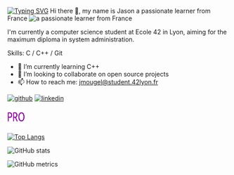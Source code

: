 [![Typing SVG](https://readme-typing-svg.demolab.com/?lines=Welcome+to+my+profile)](https://git.io/typing-svg)
Hi there 👋, my name is Jason </h1>
a passionate learner from France </h2>
![a passionate learner from France](https://cdn.pfps.gg/banners/1648-goku-aesthetic.gif)

I'm currently a computer science student at Ecole 42 in Lyon, aiming for the maximum diploma in system administration.

Skills: C / C++ / Git

- 🌱 I’m currently learning C++ 
- 👯 I’m looking to collaborate on open source projects 
- 📫 How to reach me: jmougel@student.42lyon.fr 


[<img src='https://cdn.jsdelivr.net/npm/simple-icons@3.0.1/icons/github.svg' alt='github' height='40'>](https://github.com/https://github.com/jasonmgl/)  [<img src='https://cdn.jsdelivr.net/npm/simple-icons@3.0.1/icons/linkedin.svg' alt='linkedin' height='40'>](https://www.linkedin.com/in/https://www.linkedin.com/in/jason-m-19ab68285//)  

<a href='https://github.com/pricing'><img src='https://raw.githubusercontent.com/acervenky/animated-github-badges/master/assets/pro.gif' width='40' height='40'></a> 

[![Top Langs](https://github-readme-stats.vercel.app/api/top-langs/?username=https://github.com/jasonmgl/)](https://github.com/anuraghazra/github-readme-stats)

![GitHub stats](https://github-readme-stats.vercel.app/api?username=https://github.com/jasonmgl/&show_icons=true)  

![GitHub metrics](https://metrics.lecoq.io/https://github.com/jasonmgl/)  
